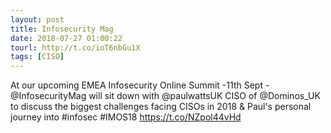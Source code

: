 ```yaml
---
layout: post
title: Infosecurity Mag
date: 2018-07-27 01:00:22
tourl: http://t.co/ioT6nbGu1X
tags: [CISO]
---
```

At our upcoming EMEA Infosecurity Online Summit -11th Sept - @InfosecurityMag will sit down with @paulwattsUK CISO of @Dominos_UK to discuss the biggest challenges facing CISOs in 2018 &amp; Paul's personal journey into #infosec #IMOS18 https://t.co/NZpol44vHd